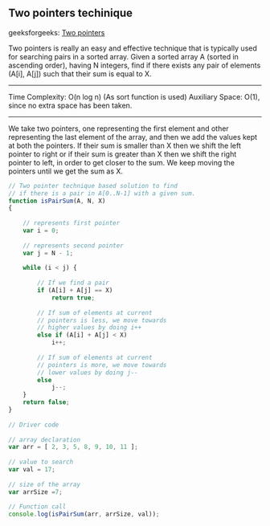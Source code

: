 ## Two pointers techinique

geeksforgeeks: [Two pointers](https://www.geeksforgeeks.org/two-pointers-technique/)

Two pointers is really an easy and effective technique that is typically used for searching pairs in a sorted array.
Given a sorted array A (sorted in ascending order), having N integers, find if there exists any pair of elements (A[i], A[j]) such that their sum is equal to X.

-----------------------------------------------------------------------------

Time Complexity:  O(n log n) (As sort function is used)
Auxiliary Space: O(1), since no extra space has been taken.

-----------------------------------------------------------------------------

We take two pointers, one representing the first element and other representing the last element of the array, and then we add the values kept at both the pointers. If their sum is smaller than X then we shift the left pointer to right or if their sum is greater than X then we shift the right pointer to left, in order to get closer to the sum. We keep moving the pointers until we get the sum as X. 

```js
// Two pointer technique based solution to find
// if there is a pair in A[0..N-1] with a given sum.
function isPairSum(A, N, X)
{
 
    // represents first pointer
    var i = 0;
 
    // represents second pointer
    var j = N - 1;
 
    while (i < j) {
 
        // If we find a pair
        if (A[i] + A[j] == X)
            return true;
 
        // If sum of elements at current
        // pointers is less, we move towards
        // higher values by doing i++
        else if (A[i] + A[j] < X)
            i++;
 
        // If sum of elements at current
        // pointers is more, we move towards
        // lower values by doing j--
        else
            j--;
    }
    return false;
}
 
// Driver code
 
// array declaration
var arr = [ 2, 3, 5, 8, 9, 10, 11 ];
    
// value to search
var val = 17;
    
// size of the array
var arrSize =7;
    
// Function call
console.log(isPairSum(arr, arrSize, val));
```